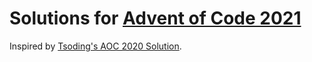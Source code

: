 # Solutions for [Advent of Code 2021](https://adventofcode.com/2021)

Inspired by [Tsoding's AOC 2020 Solution](https://github.com/tsoding/aoc-2020).
